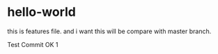 # hello-world
this is features file. and i want this will be compare with master branch.

Test Commit OK 1